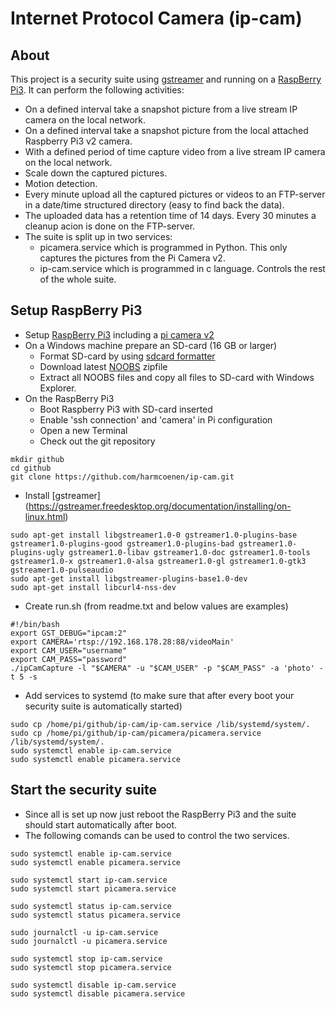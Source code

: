 # Internet Protocol Camera (ip-cam)

## About
This project is a security suite using [gstreamer](https://gstreamer.freedesktop.org/documentation/tutorials/index.html) and running on a [RaspBerry Pi3](https://www.raspberrypi.org/).
It can perform the following activities:
* On a defined interval take a snapshot picture from a live stream IP camera on the local network.
* On a defined interval take a snapshot picture from the local attached Raspberry Pi3 v2 camera.
* With a defined period of time capture video from a live stream IP camera on the local network.
* Scale down the captured pictures.
* Motion detection.
* Every minute upload all the captured pictures or videos to an FTP-server in a date/time structured directory (easy to find back the data).
* The uploaded data has a retention time of 14 days. Every 30 minutes a cleanup acion is done on the FTP-server.
* The suite is split up in two services:
  * picamera.service which is programmed in Python. This only captures the pictures from the Pi Camera v2.
  * ip-cam.service which is programmed in c language. Controls the rest of the whole suite.


## Setup RaspBerry Pi3
* Setup [RaspBerry Pi3](https://projects.raspberrypi.org/en/projects/raspberry-pi-setting-up/3) including a [pi camera v2](https://www.raspberrypi.org/products/camera-module-v2/)
* On a Windows machine prepare an SD-card (16 GB or larger)
  * Format SD-card by using [sdcard formatter](https://www.sdcard.org/downloads/formatter/eula_windows/index.html)
  * Download latest [NOOBS](https://www.raspberrypi.org/downloads/noobs/) zipfile
  * Extract all NOOBS files and copy all files to SD-card with Windows Explorer.
* On the RaspBerry Pi3
  * Boot Raspberry Pi3 with SD-card inserted
  * Enable 'ssh connection' and 'camera' in Pi configuration
  * Open a new Terminal
  * Check out the git repository
```
mkdir github
cd github
git clone https://github.com/harmcoenen/ip-cam.git
```
  * Install [gstreamer] (https://gstreamer.freedesktop.org/documentation/installing/on-linux.html)
```
sudo apt-get install libgstreamer1.0-0 gstreamer1.0-plugins-base gstreamer1.0-plugins-good gstreamer1.0-plugins-bad gstreamer1.0-plugins-ugly gstreamer1.0-libav gstreamer1.0-doc gstreamer1.0-tools gstreamer1.0-x gstreamer1.0-alsa gstreamer1.0-gl gstreamer1.0-gtk3 gstreamer1.0-pulseaudio
sudo apt-get install libgstreamer-plugins-base1.0-dev
sudo apt-get install libcurl4-nss-dev
```
  * Create run.sh (from readme.txt and below values are examples)
```
#!/bin/bash
export GST_DEBUG="ipcam:2"
export CAMERA='rtsp://192.168.178.28:88/videoMain'
export CAM_USER="username"
export CAM_PASS="password"
./ipCamCapture -l "$CAMERA" -u "$CAM_USER" -p "$CAM_PASS" -a 'photo' -t 5 -s
```
  * Add services to systemd \(to make sure that after every boot your security suite is automatically started\)
```
sudo cp /home/pi/github/ip-cam/ip-cam.service /lib/systemd/system/.
sudo cp /home/pi/github/ip-cam/picamera/picamera.service /lib/systemd/system/.
sudo systemctl enable ip-cam.service
sudo systemctl enable picamera.service
```

## Start the security suite
* Since all is set up now just reboot the RaspBerry Pi3 and the suite should start automatically after boot.
* The following comands can be used to control the two services.
```
sudo systemctl enable ip-cam.service
sudo systemctl enable picamera.service

sudo systemctl start ip-cam.service
sudo systemctl start picamera.service

sudo systemctl status ip-cam.service
sudo systemctl status picamera.service

sudo journalctl -u ip-cam.service
sudo journalctl -u picamera.service

sudo systemctl stop ip-cam.service
sudo systemctl stop picamera.service

sudo systemctl disable ip-cam.service
sudo systemctl disable picamera.service
```



